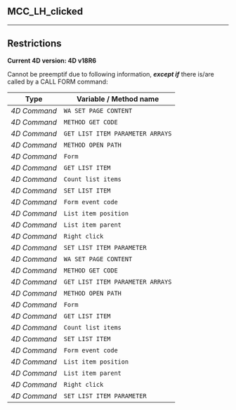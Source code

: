 ﻿## MCC_LH_clicked---## Restrictions**Current 4D version: 4D v18R6**Cannot be preemptif due to following information, ***except if*** there is/are called by a CALL FORM command:|Type|Variable / Method name||------|------||*4D Command*|`WA SET PAGE CONTENT`||*4D Command*|`METHOD GET CODE`||*4D Command*|`GET LIST ITEM PARAMETER ARRAYS`||*4D Command*|`METHOD OPEN PATH`||*4D Command*|`Form`||*4D Command*|`GET LIST ITEM`||*4D Command*|`Count list items`||*4D Command*|`SET LIST ITEM`||*4D Command*|`Form event code`||*4D Command*|`List item position`||*4D Command*|`List item parent`||*4D Command*|`Right click`||*4D Command*|`SET LIST ITEM PARAMETER`||*4D Command*|`WA SET PAGE CONTENT`||*4D Command*|`METHOD GET CODE`||*4D Command*|`GET LIST ITEM PARAMETER ARRAYS`||*4D Command*|`METHOD OPEN PATH`||*4D Command*|`Form`||*4D Command*|`GET LIST ITEM`||*4D Command*|`Count list items`||*4D Command*|`SET LIST ITEM`||*4D Command*|`Form event code`||*4D Command*|`List item position`||*4D Command*|`List item parent`||*4D Command*|`Right click`||*4D Command*|`SET LIST ITEM PARAMETER`|